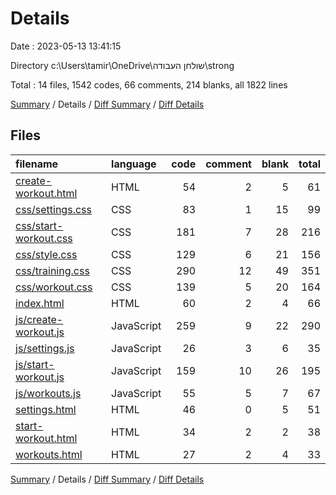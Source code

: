 # Details

Date : 2023-05-13 13:41:15

Directory c:\\Users\\tamir\\OneDrive\\שולחן העבודה\\strong

Total : 14 files,  1542 codes, 66 comments, 214 blanks, all 1822 lines

[Summary](results.md) / Details / [Diff Summary](diff.md) / [Diff Details](diff-details.md)

## Files
| filename | language | code | comment | blank | total |
| :--- | :--- | ---: | ---: | ---: | ---: |
| [create-workout.html](/create-workout.html) | HTML | 54 | 2 | 5 | 61 |
| [css/settings.css](/css/settings.css) | CSS | 83 | 1 | 15 | 99 |
| [css/start-workout.css](/css/start-workout.css) | CSS | 181 | 7 | 28 | 216 |
| [css/style.css](/css/style.css) | CSS | 129 | 6 | 21 | 156 |
| [css/training.css](/css/training.css) | CSS | 290 | 12 | 49 | 351 |
| [css/workout.css](/css/workout.css) | CSS | 139 | 5 | 20 | 164 |
| [index.html](/index.html) | HTML | 60 | 2 | 4 | 66 |
| [js/create-workout.js](/js/create-workout.js) | JavaScript | 259 | 9 | 22 | 290 |
| [js/settings.js](/js/settings.js) | JavaScript | 26 | 3 | 6 | 35 |
| [js/start-workout.js](/js/start-workout.js) | JavaScript | 159 | 10 | 26 | 195 |
| [js/workouts.js](/js/workouts.js) | JavaScript | 55 | 5 | 7 | 67 |
| [settings.html](/settings.html) | HTML | 46 | 0 | 5 | 51 |
| [start-workout.html](/start-workout.html) | HTML | 34 | 2 | 2 | 38 |
| [workouts.html](/workouts.html) | HTML | 27 | 2 | 4 | 33 |

[Summary](results.md) / Details / [Diff Summary](diff.md) / [Diff Details](diff-details.md)
